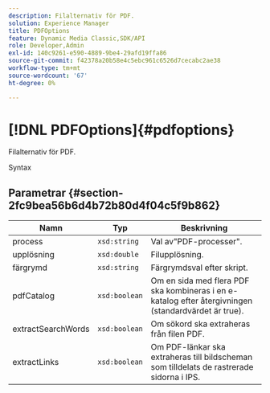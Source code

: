```yaml
---
description: Filalternativ för PDF.
solution: Experience Manager
title: PDFOptions
feature: Dynamic Media Classic,SDK/API
role: Developer,Admin
exl-id: 140c9261-e590-4889-9be4-29afd19ffa86
source-git-commit: f42378a20b58e4c5ebc961c6526d7cecabc2ae38
workflow-type: tm+mt
source-wordcount: '67'
ht-degree: 0%

---
```


# [!DNL PDFOptions]{#pdfoptions}

Filalternativ för PDF.

Syntax

## Parametrar {#section-2fc9bea56b6d4b72b80d4f04c5f9b862}

| Namn | Typ | Beskrivning |
|---|---|---|
| process | `xsd:string` | Val av&quot;PDF-processer&quot;. |
| upplösning | `xsd:double` | Filupplösning. |
| färgrymd | `xsd:string` | Färgrymdsval efter skript. |
| pdfCatalog | `xsd:boolean` | Om en sida med flera PDF ska kombineras i en e-katalog efter återgivningen (standardvärdet är true). |
| extractSearchWords | `xsd:boolean` | Om sökord ska extraheras från filen PDF. |
| extractLinks | `xsd:boolean` | Om PDF-länkar ska extraheras till bildscheman som tilldelats de rastrerade sidorna i IPS. |
